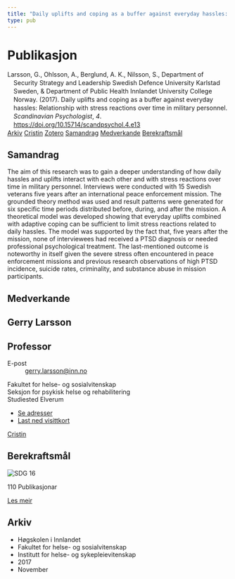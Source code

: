 ```yaml
---
title: "Daily uplifts and coping as a buffer against everyday hassles: Relationship with stress reactions over time in military personnel"
type: pub
---
```

<h1>Publikasjon</h1>
<article id="csl-bib-container-7U8TNYLI" class="csl-bib-container">
  <div class="csl-bib-body" style="line-height: 1.35; padding-left: 1em; text-indent:-1em;">
  <div class="csl-entry">Larsson, G., Ohlsson, A., Berglund, A. K., Nilsson, S., Department of Security Strategy and Leadership Swedish Defence University Karlstad Sweden, &amp; Department of Public Health Innlandet University College Norway. (2017). Daily uplifts and coping as a buffer against everyday hassles: Relationship with stress reactions over time in military personnel. <i>Scandinavian Psychologist</i>, <i>4</i>. <a href="https://doi.org/10.15714/scandpsychol.4.e13">https://doi.org/10.15714/scandpsychol.4.e13</a></div>
</div>
  <div class="csl-bib-buttons">
    <a href="#taxonomy-article-7U8TNYLI" class="csl-bib-button">Arkiv</a>
    <a href="https://app.cristin.no/results/show.jsf?id=1516092" alt="Cristin URL" class="csl-bib-button">Cristin</a>
    <a href="http://zotero.org/groups/5022929/items/7U8TNYLI" alt="Zotero URL" class="csl-bib-button">Zotero</a>
    <a href="#abstract-article-7U8TNYLI" class="csl-bib-button">Samandrag</a>
    <a href="#contributors-article-7U8TNYLI" class="csl-bib-button">Medverkande</a>
    <a href="#sdg-article-7U8TNYLI" class="csl-bib-button">Berekraftsmål</a>
  </div>
  <div id="csl-bib-meta-container-7U8TNYLI"></div>
</article>
<div id="csl-bib-meta-7U8TNYLI" class="csl-bib-meta">
  <article id="abstract-article-7U8TNYLI" class="abstract-article">
    <h1>Samandrag</h1>
    The aim of this research was to gain a deeper understanding of how daily hassles and uplifts interact with each other and with stress reactions over time in military personnel. Interviews were conducted with 15 Swedish veterans five years after an international peace enforcement mission. The grounded theory method was used and result patterns were generated for six specific time periods distributed before, during, and after the mission. A theoretical model was developed showing that everyday uplifts combined with adaptive coping can be sufficient to limit stress reactions related to daily hassles. The model was supported by the fact that, five years after the mission, none of interviewees had received a PTSD diagnosis or needed professional psychological treatment. The last-mentioned outcome is noteworthy in itself given the severe stress often encountered in peace enforcement missions and previous research observations of high PTSD incidence, suicide rates, criminality, and substance abuse in mission participants.
  </article>
  <article id="contributors-article-7U8TNYLI" class="contributors-article">
    <h1>Medverkande</h1>
    <div class="personas">
<div class="vrtx-hinn-person-card">
<div class="photo">
<i class="lar la-user-circle missing-person"></i>
</div>
<div class="info">
<hgroup><h1>Gerry Larsson</h1>
<h2>Professor</h2>
</hgroup><dl>
<dt>E-post</dt>
<dd>
<a href="mailto:gerry.larsson@inn.no">gerry.larsson@inn.no</a>
</dd>
</dl>
<p>
Fakultet for helse- og sosialvitenskap<br>
Seksjon for psykisk helse og rehabilitering<br>
Studiested Elverum
</p>
<ul class="vrtx-hinn-links">
<li><a href="https://www.inn.no/finn-en-ansatt/gerry-larsson.html#vrtx-hinn-addresses">Se adresser</a></li>
<li><a href="https://www.inn.no/finn-en-ansatt/gerry-larsson.html?vrtx=vcf">Last ned visittkort</a></li>
</ul>
</div>
</div>
<a href="https://app.cristin.no/persons/show.jsf?id=50941" alt="Cristin URL" class="personas-cristin">Cristin</a>
</div>
  </article>
  <article id="sdg-article-7U8TNYLI" class="sdg-article">
    <h1>Berekraftsmål</h1>
    <div class="sdg-container"><div id="sdg16" class="sdg">
<img src="{{< params subfolder >}}images/sdg/sdg16_no.png" class="image" alt="SDG 16">
<div class="sdg-overlay">
<p class="sdg-publication-count"><span>110</span> Publikasjonar</p>
<p><a href="https://www.fn.no/om-fn/fns-baerekraftsmaal/fred-rettferdighet-og-velfungerende-institusjoner?lang=nno-NO" class="sdg-read-more">Les meir</a></p>
</div>
</div></div>
  </article>
  <article id="taxonomy-article-7U8TNYLI" class="taxonomy-article">
    <h1>Arkiv</h1>
    <ul>
      <li>Høgskolen i Innlandet</li>
      <li>Fakultet for helse- og sosialvitenskap</li>
      <li>Institutt for helse- og sykepleievitenskap</li>
      <li>2017</li>
      <li>November</li>
    </ul>
  </article>
</div>
